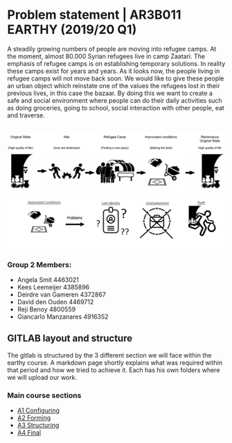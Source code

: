 # Problem statement | AR3B011 EARTHY (2019/20 Q1) 
A steadily growing numbers of people are moving into refugee camps. At the moment, almost 80.000 Syrian refugees live in camp Zaatari. The emphasis of refugee camps is on establishing temporary solutions. In reality these camps exist for years and years. As it looks now, the people living in refugee camps will not move back soon. We would like to give these people an urban object which reinstate one of the values the refugees lost in their previous lives, in this case the bazaar. By doing this we want to create a safe and social environment where people can do their daily activities such as doing groceries, going to school, social interaction with other people, eat and traverse.

<br>
<img src="Problem.jpg"  width="auto" height="auto">
<br>
<img src="Problem1.jpg"  width="auto" height="auto">


### Group 2 Members:

- Angela Smit 4463021
- Kees Leemeijer 4385896
- Deirdre van Gameren 4372867
- David den Ouden 4469712
- Reji Benoy 4800559
- Giancarlo Manzanares 4916352

## GITLAB layout and structure
The gitlab is structured by the 3 different section we will face within the earthy course. A markdown page shortly explains what was required within that period and how we tried to achieve it.
Each has his own folders where we will upload our work. 

### Main course sections
* [A1 Configuring](https://gitlab.com/zaatari-bazaar/zaatari-bazaar/tree/master/A1%20Configuring)
* [A2 Forming](https://gitlab.com/zaatari-bazaar/zaatari-bazaar/tree/master/A2%20Forming)
* [A3 Structuring](https://gitlab.com/zaatari-bazaar/zaatari-bazaar/tree/master/A3%20Structuring)
* [A4 Final](https://gitlab.com/zaatari-bazaar/zaatari-bazaar/tree/master/A4%20Final)
